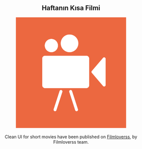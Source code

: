 <div align="center">
  <h2>Haftanın Kısa Filmi</h2>
  <img src="src/assets/img/icon.png" alt="haftanin kisa filmi logo" width="360"><br>
  <br>Clean UI for short movies have been published on <a href="https://filmloverss.com" target="_blank">Filmloverss</a>, by Filmloverss team.
</div>
